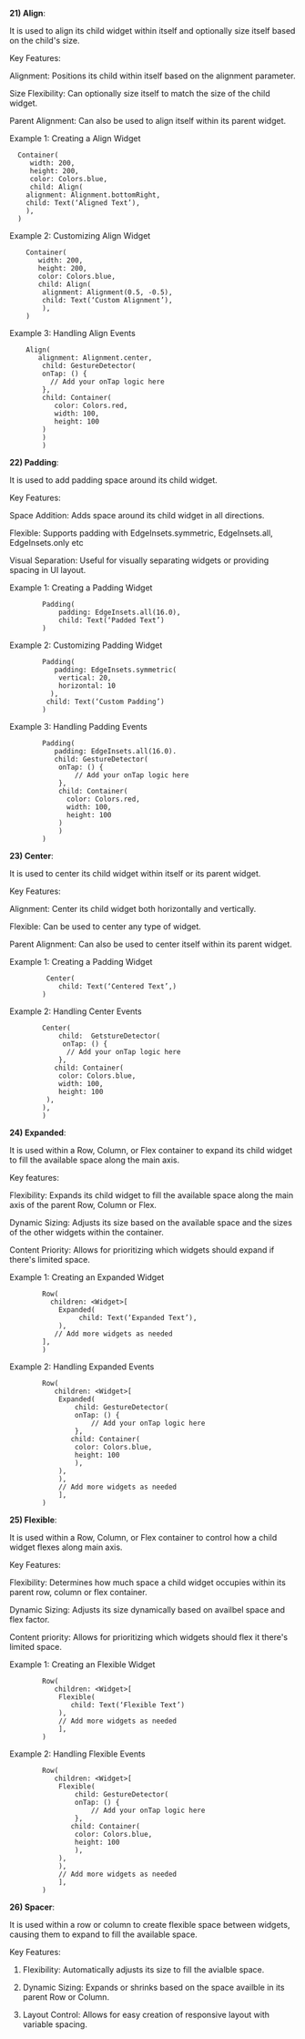 **21) Align**:

It is used to align its child widget within itself and optionally size itself based on the child's size.

Key Features:

Alignment: Positions its child within itself based on the alignment parameter.

Size Flexibility: Can optionally size itself to match the size of the child widget.

Parent Alignment: Can also be used to align itself within its parent widget.

Example 1: Creating a Align Widget

      Container(
         width: 200,
         height: 200,
         color: Colors.blue,
         child: Align(
      	alignment: Alignment.bottomRight,
      	child: Text(‘Aligned Text’),
      	),
      )

Example 2: Customizing Align Widget

        Container(
           width: 200,
           height: 200,
           color: Colors.blue,
           child: Align(
        	alignment: Alignment(0.5, -0.5),
        	child: Text(‘Custom Alignment’),
        	),
        )

Example 3: Handling Align Events

        Align(
           alignment: Alignment.center,
            child: GestureDetector(
        	onTap: () {
        	  // Add your onTap logic here
        	},
        	child: Container(
        	   color: Colors.red,
        	   width: 100,
        	   height: 100
        	)
        	)
        	)


**22) Padding**:

It is used to add padding space around its child widget.

Key Features:

Space Addition: Adds space around its child widget in all directions.

Flexible: Supports padding with EdgeInsets.symmetric, EdgeInsets.all, EdgeInsets.only etc

Visual Separation: Useful for visually separating widgets or providing spacing in UI layout.

Example 1: Creating a Padding Widget

            Padding(
                padding: EdgeInsets.all(16.0),
                child: Text(‘Padded Text’)
            )

Example 2: Customizing Padding Widget

            Padding(
               padding: EdgeInsets.symmetric(
            	vertical: 20,
            	horizontal: 10
              ),
             child: Text(‘Custom Padding’)
            )

Example 3: Handling Padding Events

            Padding(
               padding: EdgeInsets.all(16.0).
               child: GestureDetector(
            	onTap: () {
            		// Add your onTap logic here
            	},
            	child: Container(
            	  color: Colors.red,
            	  width: 100,
            	  height: 100
            	)
            	)
            )

**23) Center**:

It is used to center its child widget within itself or its parent widget.

Key Features:

Alignment: Center its child widget both horizontally and vertically.

Flexible: Can be used to center any type of widget.

Parent Alignment: Can also be used to center itself within its parent widget.

Example 1: Creating a Padding Widget

             Center(
                child: Text(‘Centered Text’,)
            )

Example 2: Handling Center Events

            Center(
                child: 	GetstureDetector(
                 onTap: () {
            	  // Add your onTap logic here
            	},
               child: Container(
            	color: Colors.blue,
            	width: 100,
            	height: 100
             ),
            ),
            )

**24) Expanded**:

It is used within a Row, Column, or Flex container to expand its child widget to fill the available space along the main axis.

Key features:

Flexibility: Expands its child widget to fill the available space along the main axis of the parent Row, Column or Flex.

Dynamic Sizing: Adjusts its size based on the available space and the sizes of the other widgets within the container.

Content Priority: Allows for prioritizing which widgets should expand if there's limited space.

Example 1: Creating an Expanded Widget

            Row(
              children: <Widget>[
                Expanded(
                     child: Text(‘Expanded Text’),
            	),
               // Add more widgets as needed
            ],
            )

Example 2: Handling Expanded Events

            Row(
               children: <Widget>[
            	Expanded(
            		child: GestureDetector(
            		onTap: () {
            			// Add your onTap logic here
            		},
            	   child: Container(
            		color: Colors.blue,
            		height: 100
            		),
            	),
            	),
            	// Add more widgets as needed
                ],
            )

**25) Flexible**:

It is used within a Row, Column, or Flex container to control how a child widget flexes along main axis.

Key Features:

Flexibility: Determines how much space a child widget occupies within its parent row, column or flex container.

Dynamic Sizing: Adjusts its size dynamically based on availbel space and flex factor.

Content priority: Allows for prioritizing which widgets should flex it there's limited space.

Example 1: Creating an Flexible Widget

            Row(
               children: <Widget>[
            	Flexible(
            	   child: Text(‘Flexible Text’)
            	),
            	// Add more widgets as needed
            	],
            )

Example 2: Handling Flexible Events

            Row(
               children: <Widget>[
            	Flexible(
            		child: GestureDetector(
            		onTap: () {
            			// Add your onTap logic here
            		},
            	   child: Container(
            		color: Colors.blue,
            		height: 100
            		),
            	),
            	),
            	// Add more widgets as needed
                ],
            )

**26) Spacer**:

It is used within a row or column to create flexible space between widgets, causing them to expand to fill the available space.

Key Features:

1. Flexibility: Automatically adjusts its size to fill the avialble space.

2. Dynamic Sizing: Expands or shrinks based on the space availble in its parent Row or Column.

3. Layout Control: Allows for easy creation of responsive layout with variable spacing.
